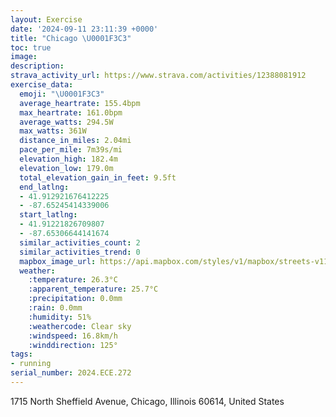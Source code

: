 ```yaml
---
layout: Exercise
date: '2024-09-11 23:11:39 +0000'
title: "Chicago \U0001F3C3"
toc: true
image:
description:
strava_activity_url: https://www.strava.com/activities/12388081912
exercise_data:
  emoji: "\U0001F3C3"
  average_heartrate: 155.4bpm
  max_heartrate: 161.0bpm
  average_watts: 294.5W
  max_watts: 361W
  distance_in_miles: 2.04mi
  pace_per_mile: 7m39s/mi
  elevation_high: 182.4m
  elevation_low: 179.0m
  total_elevation_gain_in_feet: 9.5ft
  end_latlng:
  - 41.912921676412225
  - -87.65245414339006
  start_latlng:
  - 41.91221826709807
  - -87.65306644141674
  similar_activities_count: 2
  similar_activities_trend: 0
  mapbox_image_url: https://api.mapbox.com/styles/v1/mapbox/streets-v11/static/path-5+787af2-1.0(gvx~Fd__vOJpAAb%40%40t%40Cx%40%40%5CElFBfA%40nFGvGBfAL%7CB%3FzABnAAjAYTgAp%40yGnEqBxAe%40DMDo%40d%40k%40h%40m%40VaAx%40w%40%5CgAfAkCnBiAn%40OFOBCECg%40_%40wCa%40%7BB%5BuBEe%40CyABaAIoQDgBCmA%40Ux%40wAj%40s%40fAcBv%40cAf%40e%40b%40MLMT%5BXWt%40mAHIVQhA_BrFmGzA_BbCqCTSLE%40_%40Ck%40DuAE%7DFGQCAGDUb%40),pin-s-s+e5b22e(-87.65443,41.91092),pin-s-f+89ae00(-87.65125000000005,41.91204999999998)/auto/800x800?access_token=pk.eyJ1Ijoiam9zaGJlY2ttYW4iLCJhIjoiY205eWR2aDd1MWZ6djJrbXc4a3M0bWZleiJ9.XiG9OWkNcZk2QzjJbxLB4A
  weather:
    :temperature: 26.3°C
    :apparent_temperature: 25.7°C
    :precipitation: 0.0mm
    :rain: 0.0mm
    :humidity: 51%
    :weathercode: Clear sky
    :windspeed: 16.8km/h
    :winddirection: 125°
tags:
- running
serial_number: 2024.ECE.272
---
```

1715 North Sheffield Avenue, Chicago, Illinois 60614, United States
